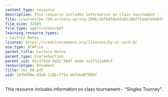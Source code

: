 ```yaml
---
content_type: resource
description: This resource includes information on class tournament - "Singles Tourney".
file: /courses/pe-730-archery-spring-2006/1bfb658ed3a0118bff5aeb7ebd0709bf_lec_08.pdf
file_size: 32585
file_type: application/pdf
learning_resource_types:
- Lecture Notes
license: https://creativecommons.org/licenses/by-nc-sa/4.0/
ocw_type: OCWFile
parent_title: Lecture Notes
parent_type: CourseSection
parent_uid: 65c4793d-da52-50df-4a9e-32a71d3a69cf
resourcetype: Document
title: lec_08.pdf
uid: 1bfb658e-d3a0-118b-ff5a-eb7ebd0709bf
---
```

This resource includes information on class tournament - "Singles Tourney".